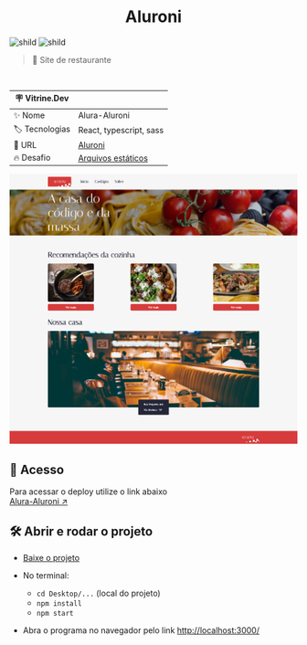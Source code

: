 <div align="center">
	<h1>Aluroni</h1>
</div>


![shild](https://img.shields.io/github/repo-size/lucash-barbosa/Aluroni)
![shild](https://img.shields.io/github/last-commit/lucash-barbosa/Aluroni)

> :book: Site de restaurante

<br>

| :placard: Vitrine.Dev |     |
| -------------  | --- |
| :sparkles: Nome        | Alura-Aluroni
| :label: Tecnologias | React, typescript, sass
| :rocket: URL         | <a href="https://alura-aluroni.vercel.app">Aluroni</a>
| :fire: Desafio     | <a href="https://cursos.alura.com.br/course/react-arquivos-estaticos">Arquivos estáticos</a>
                                                  
![Alura-Aluroni](screencapture.png#vitrinedev)

## 🚀 Acesso
Para acessar o deploy utilize o link abaixo
<br>
[Alura-Aluroni ↗️](https://alura-aluroni.vercel.app)

## 🛠️ Abrir e rodar o projeto
- [Baixe o projeto](https://github.com/lucash-barbosa/Aluroni/archive/refs/heads/master.zip)
  
- No terminal:
  - `cd Desktop/...` (local do projeto)
  - `npm install`
  - `npm start`

- Abra o programa no navegador pelo link <a href="http://localhost:3000/">http://localhost:3000/</a>
